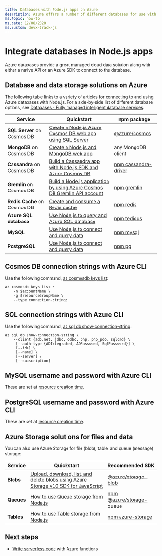 ```yaml
---
title: Databases with Node.js apps on Azure
description: Azure offers a number of different databases for use with web and other Node.js apps.
ms.topic: how-to
ms.date: 12/08/2020
ms.custom: devx-track-js
---
```


# Integrate databases in Node.js apps

Azure databases provide a great managed cloud data solution along with either a native API or an Azure SDK to connect to the database. 

## Database and data storage solutions on Azure

The following table links to a variety of articles for connecting to and using Azure databases with Node.js. For a side-by-side list of different database options, see [Databases - Fully managed intelligent database services](https://azure.microsoft.com/product-categories/databases/).

| Service | Quickstart | npm package |
| --- | --- | --- |
| **SQL Server** on Cosmos DB| [Create a Node.js Azure Cosmos DB web app using SQL Server](/azure/cosmos-db/create-sql-api-nodejs) | [@azure/cosmos](https://www.npmjs.com/package/@azure/cosmos) |
| **MongoDB**  on Cosmos DB| [Create a Node.js and MongoDB web app](/azure/app-service-web/app-service-web-tutorial-nodejs-mongodb-app) | any MongoDB client |
| **Cassandra**  on Cosmos DB|[Build a Cassandra app with Node.js SDK and Azure Cosmos DB](/azure/cosmos-db/create-cassandra-nodejs)|[npm cassandra-driver](https://www.npmjs.com/package/cassandra-driver)|
| **Gremlin**  on Cosmos DB|[Build a Node.js application by using Azure Cosmos DB Gremlin API account](/azure/cosmos-db/create-graph-nodejs)|[npm gremlin](https://www.npmjs.com/package/gremlin)|
| **Redis Cache**  on Cosmos DB| [Create and consume a Redis cache](/azure/redis-cache/cache-nodejs-get-started) | [npm redis](https://www.npmjs.com/package/redis)|
| **Azure SQL database** | [Use Node.js to query and Azure SQL database](/azure/sql-database/sql-database-connect-query-nodejs) |[npm tedious](https://www.npmjs.com/package/tedious) |
| **MySQL** | [Use Node.js to connect and query data](/azure/mysql/connect-nodejs) | [npm mysql](https://www.npmjs.com/package/mysql)|
| **PostgreSQL** | [Use Node.js to connect and query data](/azure/postgresql/connect-nodejs) |[npm pg](https://www.npmjs.com/package/pg) |

## Cosmos DB connection strings with Azure CLI

Use the following command, [az cosmosdb keys list](/cli/azure/cosmosdb#az-cosmosdb-list-connection-strings):

```azurecli-interactive
az cosmosdb keys list \
    -n $accountName \
    -g $resourceGroupName \
    --type connection-strings
```

## SQL connection strings with Azure CLI

Use the following command, [az sql db show-connection-string](/cli/azure/sql/db#az_sql_db_show_connection_string):

```azurecli-interactive
az sql db show-connection-string \
    --client {ado.net, jdbc, odbc, php, php_pdo, sqlcmd} \
     [--auth-type {ADIntegrated, ADPassword, SqlPassword}] \
     [--ids] \
     [--name] \
     [--server] \
     [--subscription]
```

## MySQL username and password with Azure CLI

These are set at [resource creation time](/cli/azure/mysql/server#az_mysql_server_create). 

## PostgreSQL username and password with Azure CLI

These are set at [resource creation time](/cli/azure/postgres/server#az_postgres_server_create). 

## Azure Storage solutions for files and data

You can also use Azure Storage for file (blob), table, and queue (message) storage:

| Service | Quickstart |Recommended SDK |
| --- | --- |--- |
| **Blobs** | [Upload, download, list, and delete blobs using Azure Storage v10 SDK for JavaScript](/azure/storage/blobs/storage-quickstart-blobs-nodejs-v10) |[@azure/storage-blob](https://www.npmjs.com/package/@azure/storage-blob)|
| **Queues** | [How to use Queue storage from Node.js](/azure/storage/queues/storage-nodejs-how-to-use-queues) |[npm @azure/storage-queue](https://www.npmjs.com/package/@azure/storage-queue)|
| **Tables** | [How to use Table storage from Node.js](/azure/cosmos-db/table-storage-how-to-use-nodejs) |[npm azure-storage](https://www.npmjs.com/package/azure-storage)|

## Next steps

* [Write serverless code](develop-serverless-apps.md) with Azure functions